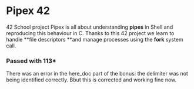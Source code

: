 # Pipex 42
42 School project Pipex is all about understanding **pipes** in Shell and reproducing this behaviour in C.
Thanks to this 42 project we learn to handle **file descriptors **and manage processes using the **fork** system call.

### Passed with 113*
There was an error in the here_doc part of the bonus: the delimiter was not being identified correctly.
Bbut this is corrected and working fine now.
